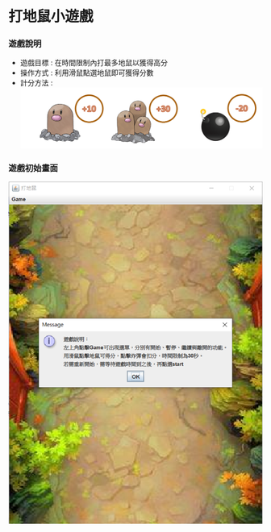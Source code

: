 # 打地鼠小遊戲

### 遊戲說明
* 遊戲目標 : 在時間限制內打最多地鼠以獲得高分
* 操作方式 : 利用滑鼠點選地鼠即可獲得分數
* 計分方法 : ![score](./img/score.png)

### 遊戲初始畫面
![beginning](./img/beginning.png)

